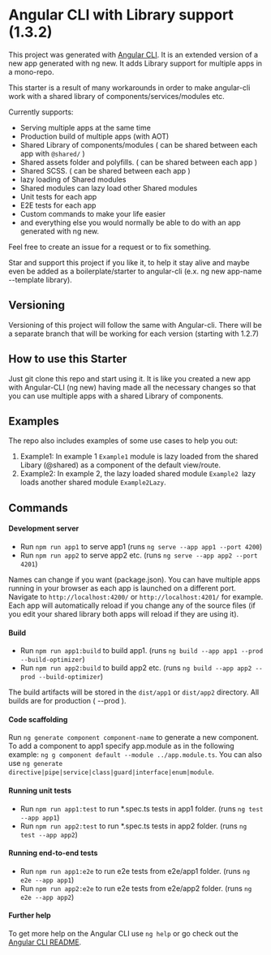 # Angular CLI with Library support (1.3.2)

This project was generated with [Angular CLI](https://github.com/angular/angular-cli). It is an extended version of a new app generated with ng new. It adds Library support for multiple apps in a mono-repo.

This starter is a result of many workarounds in order to make angular-cli work with a shared library of components/services/modules etc.

Currently supports: 

* Serving multiple apps at the same time
* Production build of multiple apps (with AOT)
* Shared Library of components/modules ( can be shared between each app with `@shared/` )
* Shared assets folder and polyfills. ( can be shared between each app )
* Shared SCSS. ( can be shared between each app )
* lazy loading of Shared modules
* Shared modules can lazy load other Shared modules
* Unit tests for each app
* E2E tests for each app
* Custom commands to make your life easier
* and everything else you would normally be able to do with an app generated with ng new. 

Feel free to create an issue for a request or to fix something. 

Star and support this project if you like it, to help it stay alive and maybe even be added as a boilerplate/starter to angular-cli (e.x. ng new app-name --template library).

## Versioning

Versioning of this project will follow the same with Angular-cli. There will be a separate branch that will be working for each version (starting with 1.2.7)

## How to use this Starter

Just git clone this repo and start using it. It is like you created a new app with Angular-CLI (ng new) having made all the necessary changes so that you can use multiple apps with a shared Library of components.

## Examples

The repo also includes examples of some use cases to help you out:

1. Example1: In example 1 `Example1` module is lazy loaded from the shared Libary (@shared) as a component of the default view/route.
2. Example2: In example 2, the lazy loaded shared module `Example2 `lazy loads another shared module `Example2Lazy`.

## Commands

#### Development server

* Run `npm run app1` to serve app1 (runs `ng serve --app app1 --port 4200`)
* Run `npm run app2` to serve app2 etc. (runs `ng serve --app app2 --port 4201`) 

Names can change if you want (package.json). You can have multiple apps running in your browser as each app is launched on a different port. Navigate to `http://localhost:4200/` or `http://localhost:4201/` for example. Each app will automatically reload if you change any of the source files (if you edit your shared library both apps will reload if they are using it).

#### Build

* Run `npm run app1:build` to build app1. (runs `ng build --app app1 --prod --build-optimizer`) 
* Run `npm run app2:build` to build app2 etc. (runs `ng build --app app2 --prod --build-optimizer`) 

The build artifacts will be stored in the `dist/app1` or `dist/app2` directory. All builds are for production ( --prod ).

#### Code scaffolding

Run `ng generate component component-name` to generate a new component. To add a component to app1 specify app.module as in the following example: `ng g component default --module ../app.module.ts`. You can also use `ng generate directive|pipe|service|class|guard|interface|enum|module`.

#### Running unit tests

* Run `npm run app1:test` to run *.spec.ts tests in app1 folder. (runs `ng test --app app1`)  
* Run `npm run app2:test` to run *.spec.ts tests in app2 folder. (runs `ng test --app app2`)

#### Running end-to-end tests

* Run `npm run app1:e2e` to run e2e tests from e2e/app1 folder. (runs `ng e2e --app app1`)  
* Run `npm run app2:e2e` to run e2e tests from e2e/app2 folder. (runs `ng e2e --app app2`)

#### Further help

To get more help on the Angular CLI use `ng help` or go check out the [Angular CLI README](https://github.com/angular/angular-cli/blob/master/README.md).

